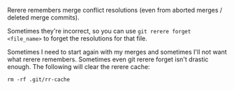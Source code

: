 Rerere remembers merge conflict resolutions (even from aborted merges / deleted merge commits).

Sometimes they're incorrect, so you can use `git rerere forget <file_name>` to forget the resolutions for that file.

Sometimes I need to start again with my merges and sometimes I'll not want what rerere remembers. 
Sometimes even git rerere forget isn't drastic enough. 
The following will clear the rerere cache:

`rm -rf .git/rr-cache`
